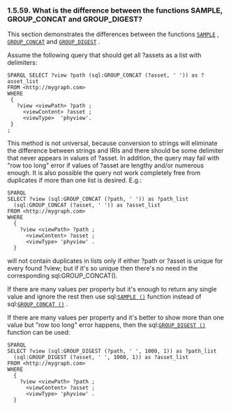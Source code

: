 <div>

<div>

<div>

<div>

### 1.5.59. What is the difference between the functions SAMPLE, GROUP_CONCAT and GROUP_DIGEST?

</div>

</div>

</div>

This section demonstrates the differences between the functions
<a href="fn_sample.html" class="link" title="DB.DBA.SAMPLE"><code
class="function">SAMPLE</code></a> ,
<a href="fn_group_concat.html" class="link"
title="DB.DBA.GROUP_CONCAT"><code
class="function">GROUP_CONCAT</code></a> and
<a href="fn_group_digest.html" class="link"
title="DB.DBA.GROUP_DIGEST"><code
class="function">GROUP_DIGEST</code></a> .

Assume the following query that should get all ?assets as a list with
delimiters:

``` programlisting
SPARQL SELECT ?view ?path (sql:GROUP_CONCAT (?asset, ' ')) as ?asset_list
FROM <http://mygraph.com>
WHERE
 {
   ?view <viewPath> ?path ;
     <viewContent> ?asset ;
     <viewType>  'phyview'.
 }
;
```

This method is not universal, because conversion to strings will
eliminate the difference between strings and IRIs and there should be
some delimiter that never appears in values of ?asset. In addition, the
query may fail with "row too long" error if values of ?asset are lengthy
and/or numerous enough. It is also possible the query not work
completely free from duplicates if more than one list is desired. E.g.:

``` programlisting
SPARQL
SELECT ?view (sql:GROUP_CONCAT (?path, ' ')) as ?path_list
  (sql:GROUP_CONCAT (?asset, ' ')) as ?asset_list
FROM <http://mygraph.com>
WHERE
  {
    ?view <viewPath> ?path ;
      <viewContent> ?asset ;
      <viewType> 'phyview' .
  }
```

will not contain duplicates in lists only if either ?path or ?asset is
unique for every found ?view; but if it's so unique then there's no need
in the corresponding sql:GROUP_CONCAT().

If there are many values per property but it's enough to return any
single value and ignore the rest then use
sql:<a href="fn_sample.html" class="link" title="DB.DBA.SAMPLE"><code
class="function">SAMPLE ()</code></a> function instead of
sql:<a href="fn_group_concat.html" class="link"
title="DB.DBA.GROUP_CONCAT"><code
class="function">GROUP_CONCAT ()</code></a> .

If there are many values per property and it's better to show more than
one value but "row too long" error happens, then the
sql:<a href="fn_group_digest.html" class="link"
title="DB.DBA.GROUP_DIGEST"><code
class="function">GROUP_DIGEST ()</code></a> function can be used:

``` programlisting
SPARQL
SELECT ?view (sql:GROUP_DIGEST (?path, ' ', 1000, 1)) as ?path_list
  (sql:GROUP_DIGEST (?asset, ' ', 1000, 1)) as ?asset_list
FROM <http://mygraph.com>
WHERE
  {
    ?view <viewPath> ?path ;
      <viewContent> ?asset ;
      <viewType> 'phyview' .
  }
```

</div>
